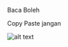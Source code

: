 Baca Boleh 

Copy Paste jangan

![alt text](https://imgb.ifunny.co/images/72507b51080c41250c78339b722d170f1dfb828e9764cd7453385d1cb14cb71e_1.jpg)


